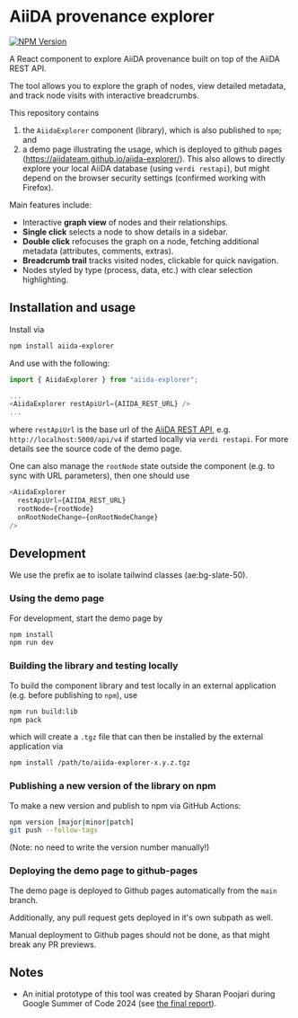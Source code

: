 # AiiDA provenance explorer

[![NPM Version](https://img.shields.io/npm/v/aiida-explorer)](https://www.npmjs.com/package/aiida-explorer)

A React component to explore AiiDA provenance built on top of the AiiDA REST API.

The tool allows you to explore the graph of nodes, view detailed metadata, and track node visits with interactive breadcrumbs.

This repository contains

1. the `AiidaExplorer` component (library), which is also published to `npm`; and
2. a demo page illustrating the usage, which is deployed to github pages (https://aiidateam.github.io/aiida-explorer/). This also allows to directly explore your local AiiDA database (using `verdi restapi`), but might depend on the browser security settings (confirmed working with Firefox).

Main features include:

- Interactive **graph view** of nodes and their relationships.
- **Single click** selects a node to show details in a sidebar.
- **Double click** refocuses the graph on a node, fetching additional metadata (attributes, comments, extras).
- **Breadcrumb trail** tracks visited nodes, clickable for quick navigation.
- Nodes styled by type (process, data, etc.) with clear selection highlighting.

## Installation and usage

Install via

```bash
npm install aiida-explorer
```

And use with the following:

```javascript
import { AiidaExplorer } from "aiida-explorer";

...
<AiidaExplorer restApiUrl={AIIDA_REST_URL} />
...
```

where `restApiUrl` is the base url of the [AiiDA REST API](https://aiida.readthedocs.io/projects/aiida-core/en/v2.6.2/reference/rest_api.html), e.g. `http://localhost:5000/api/v4` if started locally via `verdi restapi`. For more details see the source code of the demo page.

One can also manage the `rootNode` state outside the component (e.g. to sync with URL parameters), then one should use

```javascript
<AiidaExplorer
  restApiUrl={AIIDA_REST_URL}
  rootNode={rootNode}
  onRootNodeChange={onRootNodeChange}
/>
```

## Development

We use the prefix ae to isolate tailwind classes (ae:bg-slate-50).

### Using the demo page

For development, start the demo page by

```bash
npm install
npm run dev
```

### Building the library and testing locally

To build the component library and test locally in an external application (e.g. before publishing to `npm`), use

```bash
npm run build:lib
npm pack
```

which will create a `.tgz` file that can then be installed by the external application via

```bash
npm install /path/to/aiida-explorer-x.y.z.tgz
```

### Publishing a new version of the library on npm

To make a new version and publish to npm via GitHub Actions:

```bash
npm version [major|minor|patch]
git push --follow-tags
```

(Note: no need to write the version number manually!)

### Deploying the demo page to github-pages

The demo page is deployed to Github pages automatically from the `main` branch.

Additionally, any pull request gets deployed in it's own subpath as well.

Manual deployment to Github pages should not be done, as that might break any PR previews.

## Notes

- An initial prototype of this tool was created by Sharan Poojari during Google Summer of Code 2024 (see [the final report](https://github.com/aiidateam/aiida-explorer/blob/gsoc/gsoc/README.md)).
